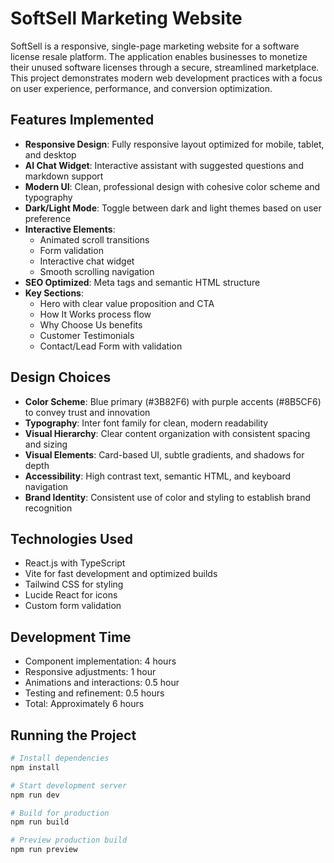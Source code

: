 # SoftSell Marketing Website

SoftSell is a responsive, single-page marketing website for a software license resale platform. The application enables businesses to monetize their unused software licenses through a secure, streamlined marketplace. This project demonstrates modern web development practices with a focus on user experience, performance, and conversion optimization.

## Features Implemented

- **Responsive Design**: Fully responsive layout optimized for mobile, tablet, and desktop
- **AI Chat Widget**: Interactive assistant with suggested questions and markdown support
- **Modern UI**: Clean, professional design with cohesive color scheme and typography
- **Dark/Light Mode**: Toggle between dark and light themes based on user preference
- **Interactive Elements**:
  - Animated scroll transitions
  - Form validation
  - Interactive chat widget
  - Smooth scrolling navigation
- **SEO Optimized**: Meta tags and semantic HTML structure
- **Key Sections**:
  - Hero with clear value proposition and CTA
  - How It Works process flow
  - Why Choose Us benefits
  - Customer Testimonials
  - Contact/Lead Form with validation

## Design Choices

- **Color Scheme**: Blue primary (#3B82F6) with purple accents (#8B5CF6) to convey trust and innovation
- **Typography**: Inter font family for clean, modern readability
- **Visual Hierarchy**: Clear content organization with consistent spacing and sizing
- **Visual Elements**: Card-based UI, subtle gradients, and shadows for depth
- **Accessibility**: High contrast text, semantic HTML, and keyboard navigation
- **Brand Identity**: Consistent use of color and styling to establish brand recognition

## Technologies Used

- React.js with TypeScript
- Vite for fast development and optimized builds
- Tailwind CSS for styling
- Lucide React for icons
- Custom form validation

## Development Time

- Component implementation: 4 hours
- Responsive adjustments: 1 hour
- Animations and interactions: 0.5 hour
- Testing and refinement: 0.5 hours
- Total: Approximately 6 hours

## Running the Project

```bash
# Install dependencies
npm install

# Start development server
npm run dev

# Build for production
npm run build

# Preview production build
npm run preview
```